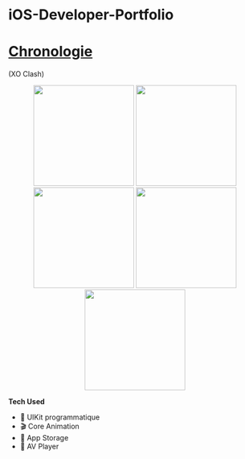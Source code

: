 # iOS-Developer-Portfolio

# [Chronologie](https://apps.apple.com/us/app/clockology/id1456386228)

(XO Clash)

<p align="center">
<img src="https://github.com/developeroliver/iOS-Developer-Portfolio/assets/92441827/d79c5eae-b698-4b45-a9fc-29c4c6f786bc", width="200"/>
<img src="https://github.com/developeroliver/iOS-Developer-Portfolio/assets/92441827/1ef7b51f-8e1a-40cf-85d3-d55d48a9c179", width="200"/>
<img src="https://github.com/developeroliver/iOS-Developer-Portfolio/assets/92441827/68bcc862-1176-4c0f-98ed-fbfc3f80449a", width="200"/>
<img src="https://github.com/developeroliver/iOS-Developer-Portfolio/assets/92441827/f97c4bd4-4e2b-4624-a8d5-a634cc587486", width="200"/>
<img src="https://github.com/developeroliver/iOS-Developer-Portfolio/assets/92441827/77beba42-f8f6-4d28-a4df-5fbd7c96eb97", width="200"/>
</p>

**Tech Used**
- 🎨 UIKit programmatique
- 🎬 Core Animation
- 💾 App Storage
- 🎵 AV Player
  

